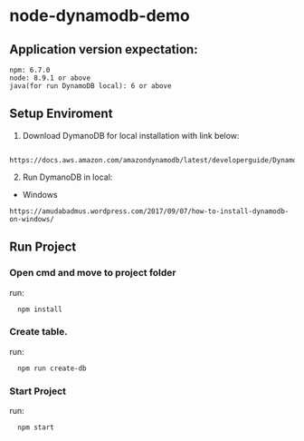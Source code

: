 # node-dynamodb-demo
## Application version expectation:
```
npm: 6.7.0
node: 8.9.1 or above
java(for run DynamoDB local): 6 or above
```
## Setup Enviroment
1. Download DymanoDB for local installation with link below:
```
  https://docs.aws.amazon.com/amazondynamodb/latest/developerguide/DynamoDBLocal.DownloadingAndRunning.html
  ```
2. Run DymanoDB in local:
  - Windows
  ```
  https://amudabadmus.wordpress.com/2017/09/07/how-to-install-dynamodb-on-windows/
  ```
## Run Project
### Open cmd and move to project folder
run:
```
  npm install
```
### Create table.
run:
```
  npm run create-db
```
### Start Project
run: 
```
  npm start
```
